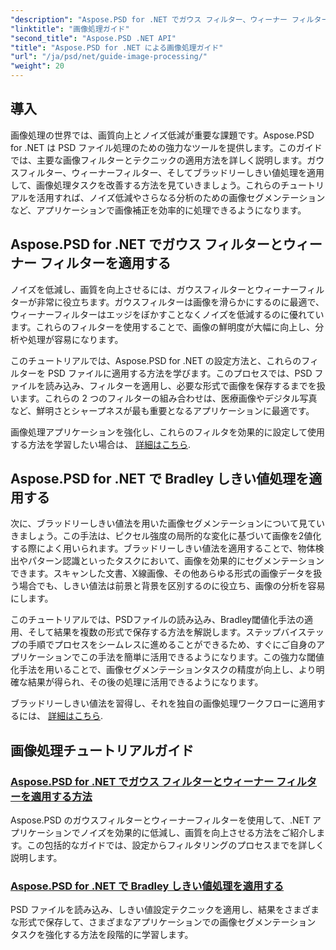 ```yaml
---
"description": "Aspose.PSD for .NET でガウス フィルター、ウィーナー フィルター、および Bradley しきい値処理を適用して、画像処理とセグメンテーションを向上させる方法を学習します。"
"linktitle": "画像処理ガイド"
"second_title": "Aspose.PSD .NET API"
"title": "Aspose.PSD for .NET による画像処理ガイド"
"url": "/ja/psd/net/guide-image-processing/"
"weight": 20
---
```


## 導入

画像処理の世界では、画質向上とノイズ低減が重要な課題です。Aspose.PSD for .NET は PSD ファイル処理のための強力なツールを提供します。このガイドでは、主要な画像フィルターとテクニックの適用方法を詳しく説明します。ガウスフィルター、ウィーナーフィルター、そしてブラッドリーしきい値処理を適用して、画像処理タスクを改善する方法を見ていきましょう。これらのチュートリアルを活用すれば、ノイズ低減やさらなる分析のための画像セグメンテーションなど、アプリケーションで画像補正を効率的に処理できるようになります。

## Aspose.PSD for .NET でガウス フィルターとウィーナー フィルターを適用する

ノイズを低減し、画質を向上させるには、ガウスフィルターとウィーナーフィルターが非常に役立ちます。ガウスフィルターは画像を滑らかにするのに最適で、ウィーナーフィルターはエッジをぼかすことなくノイズを低減するのに優れています。これらのフィルターを使用することで、画像の鮮明度が大幅に向上し、分析や処理が容易になります。

このチュートリアルでは、Aspose.PSD for .NET の設定方法と、これらのフィルターを PSD ファイルに適用する方法を学びます。このプロセスでは、PSD ファイルを読み込み、フィルターを適用し、必要な形式で画像を保存するまでを扱います。これらの 2 つのフィルターの組み合わせは、医療画像やデジタル写真など、鮮明さとシャープネスが最も重要となるアプリケーションに最適です。

画像処理アプリケーションを強化し、これらのフィルタを効果的に設定して使用する方法を学習したい場合は、 [詳細はこちら](./guide-to-apply-gaussian-wiener-filters/).

## Aspose.PSD for .NET で Bradley しきい値処理を適用する

次に、ブラッドリーしきい値法を用いた画像セグメンテーションについて見ていきましょう。この手法は、ピクセル強度の局所的な変化に基づいて画像を2値化する際によく用いられます。ブラッドリーしきい値法を適用することで、物体検出やパターン認識といったタスクにおいて、画像を効果的にセグメンテーションできます。スキャンした文書、X線画像、その他あらゆる形式の画像データを扱う場合でも、しきい値法は前景と背景を区別するのに役立ち、画像の分析を容易にします。

このチュートリアルでは、PSDファイルの読み込み、Bradley閾値化手法の適用、そして結果を複数の形式で保存する方法を解説します。ステップバイステップの手順でプロセスをシームレスに進めることができるため、すぐにご自身のアプリケーションでこの手法を簡単に活用できるようになります。この強力な閾値化手法を用いることで、画像セグメンテーションタスクの精度が向上し、より明確な結果が得られ、その後の処理に活用できるようになります。

ブラッドリーしきい値法を習得し、それを独自の画像処理ワークフローに適用するには、 [詳細はこちら](./apply-bradley-thresholding/).

## 画像処理チュートリアルガイド
### [Aspose.PSD for .NET でガウス フィルターとウィーナー フィルターを適用する方法](./guide-to-apply-gaussian-wiener-filters/)
Aspose.PSD のガウスフィルターとウィーナーフィルターを使用して、.NET アプリケーションでノイズを効果的に低減し、画質を向上させる方法をご紹介します。この包括的なガイドでは、設定からフィルタリングのプロセスまでを詳しく説明します。
### [Aspose.PSD for .NET で Bradley しきい値処理を適用する](./apply-bradley-thresholding/)
PSD ファイルを読み込み、しきい値設定テクニックを適用し、結果をさまざまな形式で保存して、さまざまなアプリケーションでの画像セグメンテーション タスクを強化する方法を段階的に学習します。